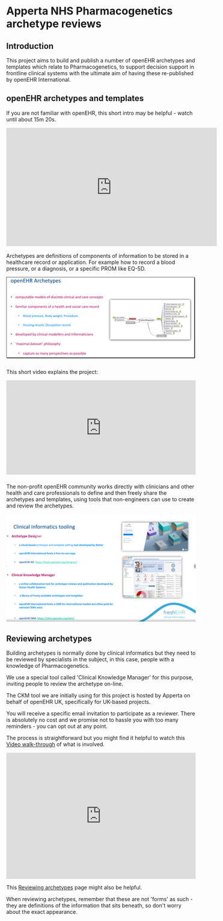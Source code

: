 # Apperta NHS Pharmacogenetics archetype reviews

## Introduction

This project aims to build and publish a number of openEHR archetypes and templates which relate to Pharmacogenetics, to support decision support in frontline clinical systems with the ultimate aim of having these re-published by openEHR International.

## openEHR archetypes and templates

If you are not familiar with openEHR, this short intro may be helpful - watch until about 15m 20s.

<iframe width="560" height="315" src="https://www.youtube.com/embed/uWBAeu464rM?start=85&end=906" title="openEHR Intro" frameborder="0" allow="accelerometer; autoplay; clipboard-write; encrypted-media; gyroscope; picture-in-picture; web-share" allowfullscreen></iframe>

Archetypes are definitions of components of information to be stored in a healthcare record or application. For example how to record a blood pressure, or a diagnosis, or a specific PROM like EQ-5D.

![](./images/openehr-archetypes.png)

###
This short video explains the project:

<div style="padding:49.73% 0 0 0;position:relative;"><iframe src="https://player.vimeo.com/video/840448757?badge=0&amp;autopause=0&amp;player_id=0&amp;app_id=58479" frameborder="0" allow="autoplay; fullscreen; picture-in-picture" allowfullscreen style="position:absolute;top:0;left:0;width:100%;height:100%;" title="Kanthan_MSK_HQ_Overview_CKM"></iframe></div><script src="https://player.vimeo.com/api/player.js"></script>

###
The non-profit openEHR community works directly with clinicians and other health and care professionals to define and then freely share the archetypes and templates, using tools that non-engineers can use to create and review the archetypes.


![](images/openehr-tools.png)

## Reviewing archetypes

Building archetypes is normally done by clinical informatics but they need to be reviewed by specialists in the subject, in this case, people with a knowledge of Pharmacogenetics.

We use a special tool called 'Clinical Knowledge Manager' for this purpose, inviting people to review the archetype on-line.

The CKM tool we are initially using for this project is hosted by Apperta on behalf of openEHR UK, specifically for UK-based projects.

You will receive a specific email invitation to participate as a reviewer. There is absolutely no cost and we promise not to hassle you with too many reminders - you can opt out at any point.

The process is straightforward but you might find it helpful to watch this [Video walk-through](https://vimeo.com/842865092?share=copy) of what is involved.

<div style="padding:66.67% 0 0 0;position:relative;"><iframe src="https://player.vimeo.com/video/842865092?badge=0&amp;autopause=0&amp;player_id=0&amp;app_id=58479" frameborder="0" allow="autoplay; fullscreen; picture-in-picture" allowfullscreen style="position:absolute;top:0;left:0;width:100%;height:100%;" title="Introduction to archetype reviews on Apperta CKM"></iframe></div><script src="https://player.vimeo.com/api/player.js"></script> 


This [Reviewing archetypes](./CKM-001-%20Reviewing-an-Archetype-on-CKM.md) page might also be helpful.

When reviewing archetypes, remember that these are not 'forms' as such - they are definitions of the information that sits beneath, so don't worry about the exact appearance.
